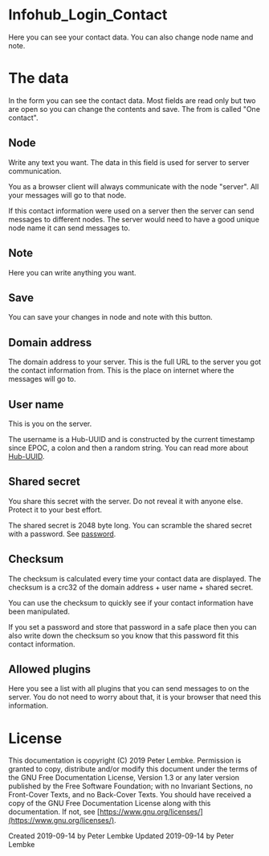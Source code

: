 # Infohub_Login_Contact
Here you can see your contact data. You can also change node name and note. 

# The data
In the form you can see the contact data. Most fields are read only but two are open so you can change the contents and save.
The from is called "One contact".

## Node
Write any text you want. The data in this field is used for server to server communication.
 
You as a browser client will always communicate with the node "server". All your messages will go to that node.

If this contact information were used on a server then the server can send messages to different nodes.
The server would need to have a good unique node name it can send messages to.

## Note
Here you can write anything you want.

## Save
You can save your changes in node and note with this button. 

## Domain address
The domain address to your server.
This is the full URL to the server you got the contact information from.
This is the place on internet where the messages will go to.

## User name
This is you on the server. 

The username is a Hub-UUID and is constructed by the current timestamp since EPOC, a colon and then a random string.
You can read more about [Hub-UUID](plugin_infohub_uuid).

## Shared secret
You share this secret with the server. Do not reveal it with anyone else. Protect it to your best effort.

The shared secret is 2048 byte long. You can scramble the shared secret with a password. See [password](plugin_infohub_login_password).

## Checksum
The checksum is calculated every time your contact data are displayed.
The checksum is a crc32 of the domain address + user name + shared secret.

You can use the checksum to quickly see if your contact information have been manipulated.

If you set a password and store that password in a safe place then you can also write down the checksum so you know that this password fit this contact information.

## Allowed plugins
Here you see a list with all plugins that you can send messages to on the server.
You do not need to worry about that, it is your browser that need this information.

# License
This documentation is copyright (C) 2019 Peter Lembke.
Permission is granted to copy, distribute and/or modify this document under the terms of the GNU Free Documentation License, Version 1.3 or any later version published by the Free Software Foundation; with no Invariant Sections, no Front-Cover Texts, and no Back-Cover Texts.
You should have received a copy of the GNU Free Documentation License along with this documentation. If not, see [https://www.gnu.org/licenses/](https://www.gnu.org/licenses/).

Created 2019-09-14 by Peter Lembke
Updated 2019-09-14 by Peter Lembke
